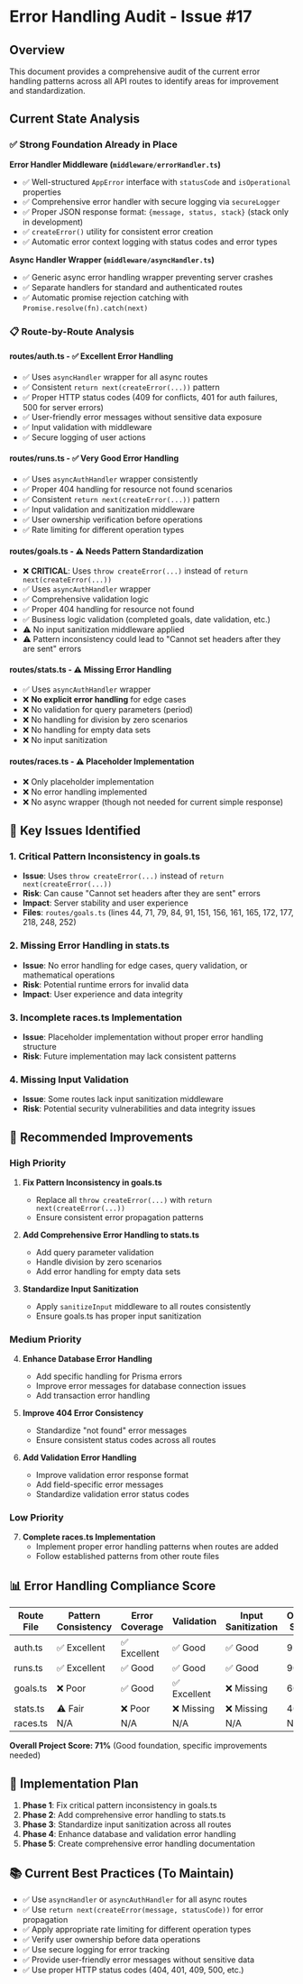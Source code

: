 # Error Handling Audit - Issue #17

## Overview

This document provides a comprehensive audit of the current error handling patterns across all API routes to identify areas for improvement and standardization.

## Current State Analysis

### ✅ Strong Foundation Already in Place

**Error Handler Middleware (`middleware/errorHandler.ts`)**

- ✅ Well-structured `AppError` interface with `statusCode` and `isOperational` properties
- ✅ Comprehensive error handler with secure logging via `secureLogger`
- ✅ Proper JSON response format: `{message, status, stack}` (stack only in development)
- ✅ `createError()` utility for consistent error creation
- ✅ Automatic error context logging with status codes and error types

**Async Handler Wrapper (`middleware/asyncHandler.ts`)**

- ✅ Generic async error handling wrapper preventing server crashes
- ✅ Separate handlers for standard and authenticated routes
- ✅ Automatic promise rejection catching with `Promise.resolve(fn).catch(next)`

### 📋 Route-by-Route Analysis

#### **routes/auth.ts** - ✅ Excellent Error Handling

- ✅ Uses `asyncHandler` wrapper for all async routes
- ✅ Consistent `return next(createError(...))` pattern
- ✅ Proper HTTP status codes (409 for conflicts, 401 for auth failures, 500 for server errors)
- ✅ User-friendly error messages without sensitive data exposure
- ✅ Input validation with middleware
- ✅ Secure logging of user actions

#### **routes/runs.ts** - ✅ Very Good Error Handling

- ✅ Uses `asyncAuthHandler` wrapper consistently
- ✅ Proper 404 handling for resource not found scenarios
- ✅ Consistent `return next(createError(...))` pattern
- ✅ Input validation and sanitization middleware
- ✅ User ownership verification before operations
- ✅ Rate limiting for different operation types

#### **routes/goals.ts** - ⚠️ Needs Pattern Standardization

- ❌ **CRITICAL**: Uses `throw createError(...)` instead of `return next(createError(...))`
- ✅ Uses `asyncAuthHandler` wrapper
- ✅ Comprehensive validation logic
- ✅ Proper 404 handling for resource not found
- ✅ Business logic validation (completed goals, date validation, etc.)
- ⚠️ No input sanitization middleware applied
- ⚠️ Pattern inconsistency could lead to "Cannot set headers after they are sent" errors

#### **routes/stats.ts** - ⚠️ Missing Error Handling

- ✅ Uses `asyncAuthHandler` wrapper
- ❌ **No explicit error handling** for edge cases
- ❌ No validation for query parameters (period)
- ❌ No handling for division by zero scenarios
- ❌ No handling for empty data sets
- ❌ No input sanitization

#### **routes/races.ts** - ⚠️ Placeholder Implementation

- ❌ Only placeholder implementation
- ❌ No error handling implemented
- ❌ No async wrapper (though not needed for current simple response)

## 🎯 Key Issues Identified

### 1. **Critical Pattern Inconsistency in goals.ts**

- **Issue**: Uses `throw createError(...)` instead of `return next(createError(...))`
- **Risk**: Can cause "Cannot set headers after they are sent" errors
- **Impact**: Server stability and user experience
- **Files**: `routes/goals.ts` (lines 44, 71, 79, 84, 91, 151, 156, 161, 165, 172, 177, 218, 248, 252)

### 2. **Missing Error Handling in stats.ts**

- **Issue**: No error handling for edge cases, query validation, or mathematical operations
- **Risk**: Potential runtime errors for invalid data
- **Impact**: User experience and data integrity

### 3. **Incomplete races.ts Implementation**

- **Issue**: Placeholder implementation without proper error handling structure
- **Risk**: Future implementation may lack consistent patterns

### 4. **Missing Input Validation**

- **Issue**: Some routes lack input sanitization middleware
- **Risk**: Potential security vulnerabilities and data integrity issues

## 🔧 Recommended Improvements

### **High Priority**

1. **Fix Pattern Inconsistency in goals.ts**
   - Replace all `throw createError(...)` with `return next(createError(...))`
   - Ensure consistent error propagation patterns

2. **Add Comprehensive Error Handling to stats.ts**
   - Add query parameter validation
   - Handle division by zero scenarios
   - Add error handling for empty data sets

3. **Standardize Input Sanitization**
   - Apply `sanitizeInput` middleware to all routes consistently
   - Ensure goals.ts has proper input sanitization

### **Medium Priority**

4. **Enhance Database Error Handling**
   - Add specific handling for Prisma errors
   - Improve error messages for database connection issues
   - Add transaction error handling

5. **Improve 404 Error Consistency**
   - Standardize "not found" error messages
   - Ensure consistent status codes across all routes

6. **Add Validation Error Handling**
   - Improve validation error response format
   - Add field-specific error messages
   - Standardize validation error status codes

### **Low Priority**

7. **Complete races.ts Implementation**
   - Implement proper error handling patterns when routes are added
   - Follow established patterns from other route files

## 📊 Error Handling Compliance Score

| Route File | Pattern Consistency | Error Coverage | Validation   | Input Sanitization | Overall Score |
| ---------- | ------------------- | -------------- | ------------ | ------------------ | ------------- |
| auth.ts    | ✅ Excellent        | ✅ Excellent   | ✅ Good      | ✅ Good            | 95%           |
| runs.ts    | ✅ Excellent        | ✅ Good        | ✅ Good      | ✅ Good            | 90%           |
| goals.ts   | ❌ Poor             | ✅ Good        | ✅ Excellent | ❌ Missing         | 60%           |
| stats.ts   | ⚠️ Fair             | ❌ Poor        | ❌ Missing   | ❌ Missing         | 40%           |
| races.ts   | N/A                 | N/A            | N/A          | N/A                | N/A           |

**Overall Project Score: 71%** (Good foundation, specific improvements needed)

## 🎯 Implementation Plan

1. **Phase 1**: Fix critical pattern inconsistency in goals.ts
2. **Phase 2**: Add comprehensive error handling to stats.ts
3. **Phase 3**: Standardize input sanitization across all routes
4. **Phase 4**: Enhance database and validation error handling
5. **Phase 5**: Create comprehensive error handling documentation

## 📚 Current Best Practices (To Maintain)

- ✅ Use `asyncHandler` or `asyncAuthHandler` for all async routes
- ✅ Use `return next(createError(message, statusCode))` for error propagation
- ✅ Apply appropriate rate limiting for different operation types
- ✅ Verify user ownership before data operations
- ✅ Use secure logging for error tracking
- ✅ Provide user-friendly error messages without sensitive data
- ✅ Use proper HTTP status codes (404, 401, 409, 500, etc.)
